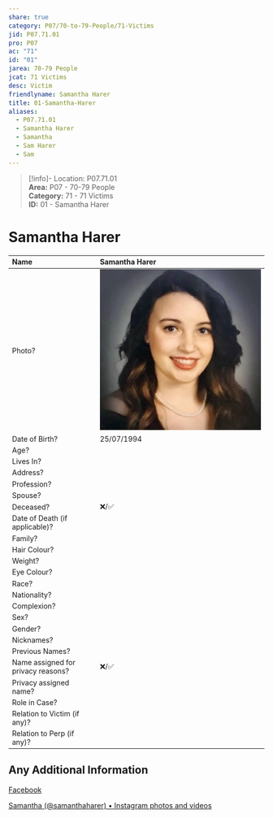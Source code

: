 ```yaml
---  
share: true  
category: P07/70-to-79-People/71-Victims  
jid: P07.71.01  
pro: P07  
ac: "71"  
id: "01"  
jarea: 70-79 People  
jcat: 71 Victims  
desc: Victim  
friendlyname: Samantha Harer  
title: 01-Samantha-Harer  
aliases:  
  - P07.71.01  
  - Samantha Harer  
  - Samantha  
  - Sam Harer  
  - Sam  
---  
```

  
>[!info]- Location: P07.71.01  
>**Area:** P07 - 70-79 People  
>**Category:** 71 - 71 Victims  
>**ID:** 01 - Samantha Harer  
  
# Samantha Harer  
  
  
| Name                               | Samantha Harer           |  
|:---------------------------------- |:---------- |  
| Photo?                             | ![01-samantha-harer\|200](../../../Cases/P07-Samantha-Harer/30-to-39-Case-Media/32-People/01-samantha-harer.jpg) |  
| Date of Birth?                     |  25/07/1994          |  
| Age?                               |            |  
| Lives In?                          |            |  
| Address?                           |            |  
| Profession?                        |            |  
| Spouse?                            |            |  
| Deceased?                          | ❌/✅      |  
| Date of Death (if applicable)?     |            |  
| Family?                            |            |  
| Hair Colour?                       |            |  
| Weight?                            |            |  
| Eye Colour?                        |            |  
| Race?                              |            |  
| Nationality?                       |            |  
| Complexion?                        |            |  
| Sex?                               |            |  
| Gender?                                   |            |  
| Nicknames?                         |            |  
| Previous Names?                    |            |  
| Name assigned for privacy reasons? | ❌/✅      |  
| Privacy assigned name?             |            |  
| Role in Case?                      |            |  
| Relation to Victim (if any)?       |            |  
| Relation to Perp (if any)?         |            |  
  
## Any Additional Information  
  
[Facebook](https://www.facebook.com/samantha.harer/)  
  
[Samantha (@samanthaharer) • Instagram photos and videos](https://www.instagram.com/samanthaharer/)  
  
